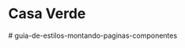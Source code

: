 # Casa Verde
#   g u i a - d e - e s t i l o s - m o n t a n d o - p a g i n a s - c o m p o n e n t e s  
 